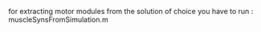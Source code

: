 for extracting motor modules from the solution of choice you have to run : muscleSynsFromSimulation.m
